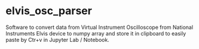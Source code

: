 # elvis_osc_parser
Software to convert data from Virtual Instrument Oscilloscope from National Instruments Elvis device to numpy array and store it in clipboard to easily paste by Ctr+v in Jupyter Lab / Notebook.
